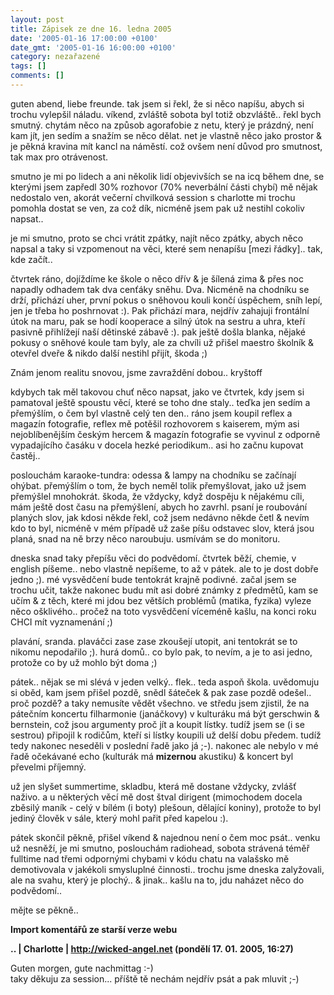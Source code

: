 ```yaml
---
layout: post
title: Zápisek ze dne 16. ledna 2005
date: '2005-01-16 17:00:00 +0100'
date_gmt: '2005-01-16 16:00:00 +0100'
category: nezařazené
tags: []
comments: []
---
```

<p>guten abend, liebe freunde. tak jsem si řekl, že si něco napíšu, abych si trochu vylepšil  náladu. víkend, zvláště sobota byl totiž obzvláště.. řekl bych smutný. chytám něco na způsob  agorafobie z netu, který je prázdný, není kam jít, jen sedím a snažím se něco dělat. net je vlastně  něco jako prostor &amp; je pěkná kravina mít kancl na náměstí. což ovšem není důvod pro smutnost,  tak max pro otrávenost.</p>
<p>smutno je mi po lidech a ani několik lidí objevivších se na icq během dne, se kterými jsem zapředl  30% rozhovor (70% neverbální části chybí) mě nějak nedostalo ven, akorát večerní chvilková session  s charlotte mi trochu pomohla dostat se ven, za což dík, nicméně jsem pak už nestihl cokoliv napsat..</p>
<p>je mi smutno, proto se chci vrátit zpátky, najít něco zpátky, abych něco napsal a taky si vzpomenout  na věci, které sem nenapíšu [mezi řádky].. tak, kde začít..</p>
<p>čtvrtek ráno, dojíždíme ke škole o něco dřív &amp; je šílená zima &amp; přes noc napadly odhadem  tak dva cenťáky sněhu. Dva. Nicméně na chodníku se drží, přichází uher, první pokus o sněhovou kouli  končí úspěchem, sníh lepí, jen je třeba ho poshrnovat :). Pak přichází mara, nejdřív zahajuji frontální  útok na maru, pak se hodí kooperace a silný útok na sestru a uhra, kteří pasivně přihlížejí naší  dětinské zábavě :). pak ještě došla blanka, nějaké pokusy o sněhové koule tam byly, ale za chvíli  už přišel maestro školník &amp; otevřel dveře &amp; nikdo další nestihl přijít, škoda ;)</p>
<p class="odsazeny">Znám jenom realitu snovou, jsme zavraždění dobou.. kryštoff</p>
<p>kdybych tak měl takovou chuť něco napsat, jako ve čtvrtek, kdy jsem si pamatoval ještě spoustu věcí,  které se toho dne staly.. teďka jen sedím a přemýšlím, o čem byl vlastně celý ten den.. ráno jsem koupil  reflex a magazín fotografie, reflex mě potěšil rozhovorem s kaiserem, mým asi nejoblíbenějším  českým hercem &amp; magazín fotografie se vyvinul z odporně vypadajícího časáku v docela hezké periodikum..  asi ho začnu kupovat častěj..</p>
<p>poslouchám karaoke-tundra: odessa &amp; lampy na chodníku se začínají ohýbat. přemýšlím o tom, že bych   neměl tolik přemyšlovat, jako už jsem přemýšlel mnohokrát. škoda, že vždycky, když dospěju k nějakému cíli,  mám ještě dost času na přemýšlení, abych ho zavrhl. psaní je roubování planých slov, jak kdosi někde řekl,  což jsem nedávno někde četl &amp; nevím kdo to byl, nicméně v mém případě už zaše píšu odstavec  slov, která jsou planá, snad na ně brzy něco naroubuju. usmívám se do monitoru.</p>
<p>dneska snad taky přepíšu věci do podvědomí. čtvrtek běží, chemie, v english píšeme.. nebo vlastně nepíšeme,  to až v pátek. ale to je dost dobře jedno ;). mé vysvědčení bude tentokrát krajně podivné.  začal jsem se trochu učit, takže nakonec budu mít asi dobré známky z předmětů, kam se učím  &amp; z těch, které mi jdou bez větších problémů (matika, fyzika) vyleze něco ošklivého.. pročež na toto  vysvědčení víceméně kašlu, na konci roku CHCI mít vyznamenání ;)</p>
<p>plavání, sranda. plaváčci zase zase zkoušejí utopit, ani tentokrát se to nikomu nepodařilo ;). hurá domů..  co bylo pak, to nevím, a je to asi jedno, protože co by už mohlo být doma ;)</p>
<p>pátek.. nějak se mi slévá v jeden velký.. flek.. teda aspoň škola. uvědomuju si oběd, kam jsem přišel pozdě,  snědl šáteček &amp; pak zase pozdě odešel.. proč pozdě? a taky nemusíte vědět všechno. ve středu jsem zjistil,  že na pátečním koncertu filharmonie (janáčkovy) v kulturáku má být gerschwin &amp; bernstein, což jsou   argumenty proč jít a koupit  lístky. tudíž jsem se (i se sestrou) připojil k rodičům, kteří si lístky koupili už delší dobu předem. tudíž  tedy nakonec neseděli v poslední řadě jako já ;-). nakonec ale nebylo v mé řadě očekávané echo (kulturák  má <strong>mizernou</strong> akustiku) &amp; koncert byl převelmi příjemný.</p>
<p>už jen slyšet summertime, skladbu, která mě dostane vždycky, zvlášť naživo. a u některých věcí  mě dost štval dirigent (mimochodem docela zběsilý maník - celý v bílém (i boty) plešoun, dělající koniny),  protože to byl jediný člověk v sále, který mohl pařit před kapelou :).</p>
<p>pátek skončil pěkně, přišel víkend &amp; najednou není o čem moc psát.. venku už nesněží, je mi smutno,  poslouchám radiohead, sobota strávená téměř fulltime nad třemi odpornými chybami v kódu chatu na valašsko  mě demotivovala v jakékoli smysluplné činnosti.. trochu jsme dneska zalyžovali, ale na svahu, který  je plochý.. &amp; jinak.. kašlu na to, jdu naházet něco do podvědomí..</p>
<p>mějte se pěkně..</p>
<div class="import-komentaru">
<p><strong>Import komentářů ze starší verze webu</strong></p>
<div class="comment">
<p style="font-weight:bold"><span class="compredmet">..</span> | <span class="comname">Charlotte</span> |  <a href="http://wicked-angel.net">http://wicked-angel.net</a> (pondělí&nbsp;17.&nbsp;01.&nbsp;2005,&nbsp;16:27)</p>
<p>Guten morgen, gute nachmittag :-) <br> taky děkuju za session... příště tě nechám nejdřív psát a pak mluvit ;-) </p>
</div>
</div>
